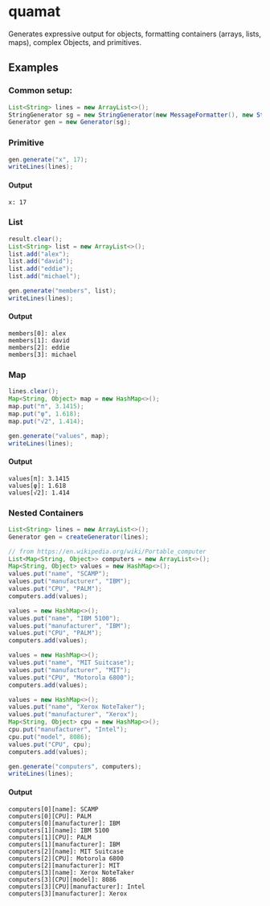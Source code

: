 # quamat

Generates expressive output for objects, formatting
containers (arrays, lists, maps), complex Objects,
and primitives.

## Examples

### Common setup:

```java
List<String> lines = new ArrayList<>();
StringGenerator sg = new StringGenerator(new MessageFormatter(), new StringListWriter(lines));
Generator gen = new Generator(sg);
```

### Primitive

```java
gen.generate("x", 17);
writeLines(lines);
```

#### Output

```text
x: 17
```

### List

```java
result.clear();
List<String> list = new ArrayList<>();
list.add("alex");
list.add("david");
list.add("eddie");
list.add("michael");

gen.generate("members", list);
writeLines(lines);
```

#### Output

```text
members[0]: alex
members[1]: david
members[2]: eddie
members[3]: michael
```

### Map

```java
lines.clear();
Map<String, Object> map = new HashMap<>();
map.put("π", 3.1415);
map.put("φ", 1.618);
map.put("√2", 1.414);

gen.generate("values", map);
writeLines(lines);
```

#### Output

```text
values[π]: 3.1415
values[φ]: 1.618
values[√2]: 1.414
```

### Nested Containers

```java
List<String> lines = new ArrayList<>();
Generator gen = createGenerator(lines);

// from https://en.wikipedia.org/wiki/Portable_computer
List<Map<String, Object>> computers = new ArrayList<>();
Map<String, Object> values = new HashMap<>();
values.put("name", "SCAMP");
values.put("manufacturer", "IBM");
values.put("CPU", "PALM");
computers.add(values);

values = new HashMap<>();
values.put("name", "IBM 5100");
values.put("manufacturer", "IBM");
values.put("CPU", "PALM");
computers.add(values);

values = new HashMap<>();
values.put("name", "MIT Suitcase");
values.put("manufacturer", "MIT");
values.put("CPU", "Motorola 6800");
computers.add(values);

values = new HashMap<>();
values.put("name", "Xerox NoteTaker");
values.put("manufacturer", "Xerox");
Map<String, Object> cpu = new HashMap<>();
cpu.put("manufacturer", "Intel");
cpu.put("model", 8086);
values.put("CPU", cpu);
computers.add(values);

gen.generate("computers", computers);
writeLines(lines);
```

#### Output

```text
computers[0][name]: SCAMP
computers[0][CPU]: PALM
computers[0][manufacturer]: IBM
computers[1][name]: IBM 5100
computers[1][CPU]: PALM
computers[1][manufacturer]: IBM
computers[2][name]: MIT Suitcase
computers[2][CPU]: Motorola 6800
computers[2][manufacturer]: MIT
computers[3][name]: Xerox NoteTaker
computers[3][CPU][model]: 8086
computers[3][CPU][manufacturer]: Intel
computers[3][manufacturer]: Xerox
```
